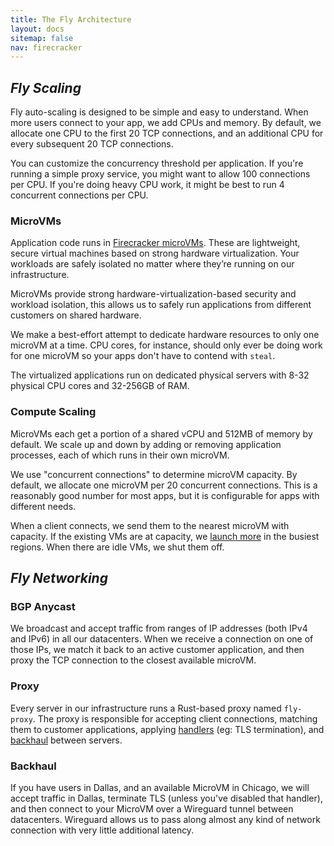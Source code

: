 ```yaml
---
title: The Fly Architecture
layout: docs
sitemap: false
nav: firecracker
---
```


## _Fly Scaling_

Fly auto-scaling is designed to be simple and easy to understand. When more users connect to your app, we add CPUs and memory. By default, we allocate one CPU to the first 20 TCP connections, and an additional CPU for every subsequent 20 TCP connections.

You can customize the concurrency threshold per application. If you're running a simple proxy service, you might want to allow 100 connections per CPU. If you're doing heavy CPU work, it might be best to run 4 concurrent connections per CPU.

### MicroVMs

Application code runs in [Firecracker microVMs](https://github.com/firecracker-microvm/firecracker). These are lightweight, secure virtual machines based on strong hardware virtualization. Your workloads are safely isolated no matter where they’re running on our infrastructure.

MicroVMs provide strong hardware-virtualization-based security and workload isolation, this allows us to safely run applications from different customers on shared hardware.

We make a best-effort attempt to dedicate hardware resources to only one microVM at a time. CPU cores, for instance, should only ever be doing work for one microVM so your apps don't have to contend with `steal`.

The virtualized applications run on dedicated physical servers with 8-32 physical CPU cores and 32-256GB of RAM.

### Compute Scaling

MicroVMs each get a portion of a shared vCPU and 512MB of memory by default. We scale up and down by adding or removing application processes, each of which runs in their own microVM.

We use "concurrent connections" to determine microVM capacity. By default, we allocate one microVM per 20 concurrent connections. This is a reasonably good number for most apps, but it is configurable for apps with different needs.

When a client connects, we send them to the nearest microVM with capacity. If the existing VMs are at capacity, we [launch more](#auto-scaling) in the busiest regions. When there are idle VMs, we shut them off.

## _Fly Networking_

### BGP Anycast

We broadcast and accept traffic from ranges of IP addresses (both IPv4 and IPv6) in all our datacenters. When we receive a connection on one of those IPs, we match it back to an active customer application, and then proxy the TCP connection to the closest available microVM.

### Proxy

Every server in our infrastructure runs a Rust-based proxy named `fly-proxy`. The proxy is responsible for accepting client connections, matching them to customer applications, applying [handlers](/docs/reference/services/#connection-handlers) (eg: TLS termination), and [backhaul](#backhaul) between servers.

### Backhaul

If you have users in Dallas, and an available MicroVM in Chicago, we will accept traffic in Dallas, terminate TLS (unless you've disabled that handler), and then connect to your MicroVM over a Wireguard tunnel between datacenters. Wireguard allows us to pass along almost any kind of network connection with very little additional latency.
